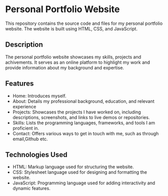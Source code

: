 
# Personal Portfolio Website

This repository contains the source code and files for my personal portfolio website. The website is built using HTML, CSS, and JavaScript.


## Description
The personal portfolio website showcases my skills, projects and achivements. It serves as an online platform to highlight my work and provide information about my background and expertise.
## Features

- Home: Introduces myself.
- About: Details my professional background, education, and relevant experience
- Projects: Showcases the projects I have worked on, including descriptions, screenshots, and links to live demos or repositories.
- Skills: Lists the programming languages, frameworks, and tools I am proficient in.
- Contact: Offers various ways to get in touch with me, such as through email,Github etc.



## Technologies Used

- HTML: Markup language used for structuring the website.
- CSS: Stylesheet language used for designing and formatting the website.
- JavaScript: Programming language used for adding interactivity and dynamic features.